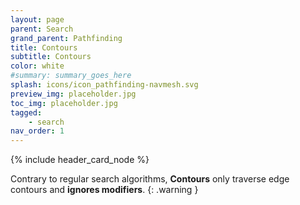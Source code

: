 ```yaml
---
layout: page
parent: Search
grand_parent: Pathfinding
title: Contours
subtitle: Contours
color: white
#summary: summary_goes_here
splash: icons/icon_pathfinding-navmesh.svg
preview_img: placeholder.jpg
toc_img: placeholder.jpg
tagged: 
    - search
nav_order: 1
---
```


{% include header_card_node %}

Contrary to regular search algorithms, **Contours** only traverse edge contours and **ignores modifiers**.
{: .warning }